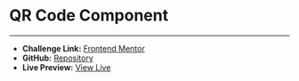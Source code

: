 # QR Code Component

---

- **Challenge Link:** [Frontend Mentor](https://www.frontendmentor.io/solutions/responsive-qr-code-component-vjnPy-vV8k)  
- **GitHub:** [Repository](https://github.com/harshikab2112/QR-Code-Component)  
- **Live Preview:** [View Live](https://qr-code-component-hb.vercel.app/)
